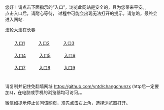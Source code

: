您好！请点击下面指示的“入口”，浏览此网站是安全的，且为您带来平安。。 <br/>
点击入口后，请耐心等待， 过程中可能会出现无法打开的提示，请忽略，最终会进入网站. </br>

法轮大法在长春<br/>
<div style="padding:10px"><a style="margin:20px" target="_blank" href="https://d2ja3pz4m4f59y.cloudfront.net/2Qpsp?iipoeo" id="ccLink1" rel="nofollow">入口1</a> <a target="_blank" style="margin:20px" href="https://d2joiugwpxa2ju.cloudfront.net/2Qpsp?fzwqxq" id="ccLink2" rel="nofollow">入口2</a> <a style="margin:20px" target="_blank" href="https://d1n50f9w1dwfru.cloudfront.net/2Qpsp?pyvmqpg" id="ccLink3" rel="nofollow">入口3</a></div>

<div style="padding:10px" ><a style="margin:20px" target="_blank" href="https://d2ja3pz4m4f59y.cloudfront.net/2Qpsp?iipoeo" id="ccLink4" rel="nofollow">入口4</a> <a style="margin:20px" href="https://d2joiugwpxa2ju.cloudfront.net/2Qpsp?fzwqxq" target="_blank" id="ccLink5" rel="nofollow">入口5</a> <a style="margin:20px" href="https://d1n50f9w1dwfru.cloudfront.net/2Qpsp?pyvmqpg" target="_blank" id="ccLink6" rel="nofollow">入口6</a></div>

<div style="padding:10px"><a style="margin:20px" target="_blank" href="https://d2ja3pz4m4f59y.cloudfront.net/2Qpsp?iipoeo" id="ccLink7" rel="nofollow">入口7</a> <a style="margin:20px" href="https://d2joiugwpxa2ju.cloudfront.net/2Qpsp?fzwqxq" target="_blank" id="ccLink8" rel="nofollow">入口8</a> <a style="margin:20px" target="_blank" href="https://d1n50f9w1dwfru.cloudfront.net/2Qpsp?pyvmqpg" id="ccLink9" rel="nofollow">入口9</a></div>

<br/>



请复制并记住免翻墙网址 https://github.com/yntd/changchunzx (http后一定要加s)，在电脑或手机的浏览器均可访问。。<br/>

微信如提示停止访问该网页，须先点击右上角，选择浏览器打开。
